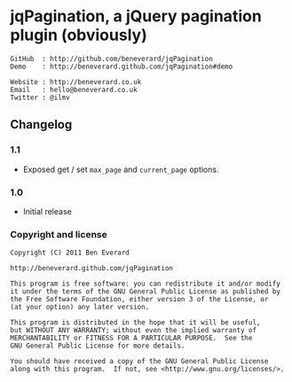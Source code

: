 # jqPagination, a jQuery pagination plugin (obviously)

    GitHub  : http://github.com/beneverard/jqPagination  
    Demo    : http://beneverard.github.com/jqPagination#demo  
    
    Website : http://beneverard.co.uk  
    Email   : hello@beneverard.co.uk  
    Twitter : @ilmv  


## Changelog

### 1.1
- Exposed get / set `max_page` and `current_page` options.

### 1.0

- Initial release

### Copyright and license
	 
	Copyright (C) 2011 Ben Everard
	
	http://beneverard.github.com/jqPagination
	
	This program is free software: you can redistribute it and/or modify
	it under the terms of the GNU General Public License as published by
	the Free Software Foundation, either version 3 of the License, or
	(at your option) any later version.
	
	This program is distributed in the hope that it will be useful,
	but WITHOUT ANY WARRANTY; without even the implied warranty of
	MERCHANTABILITY or FITNESS FOR A PARTICULAR PURPOSE.  See the
	GNU General Public License for more details.
	
	You should have received a copy of the GNU General Public License
	along with this program.  If not, see <http://www.gnu.org/licenses/>.